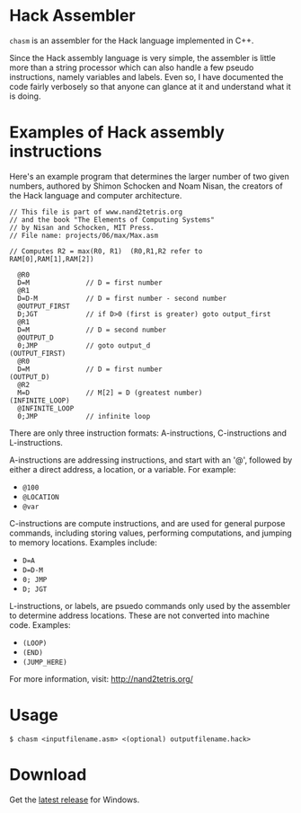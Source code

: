# Hack Assembler
`chasm` is an assembler for the Hack language implemented in C++.

Since the Hack assembly language is very simple, the assembler is little more than a string processor which can also handle a few pseudo instructions, namely variables and labels. Even so, I have documented the code fairly verbosely so that anyone can glance at it and understand what it is doing.

# Examples of Hack assembly instructions

Here's an example program that determines the larger number of two given numbers, authored by Shimon Schocken and Noam Nisan, the creators of the Hack language and computer architecture.

    // This file is part of www.nand2tetris.org
    // and the book "The Elements of Computing Systems"
    // by Nisan and Schocken, MIT Press.
    // File name: projects/06/max/Max.asm
  
    // Computes R2 = max(R0, R1)  (R0,R1,R2 refer to  RAM[0],RAM[1],RAM[2])
  
      @R0
      D=M              // D = first number
      @R1
      D=D-M            // D = first number - second number
      @OUTPUT_FIRST
      D;JGT            // if D>0 (first is greater) goto output_first
      @R1
      D=M              // D = second number
      @OUTPUT_D
      0;JMP            // goto output_d
    (OUTPUT_FIRST)
      @R0             
      D=M              // D = first number
    (OUTPUT_D)
      @R2
      M=D              // M[2] = D (greatest number)
    (INFINITE_LOOP)
      @INFINITE_LOOP
      0;JMP            // infinite loop

There are only three instruction formats: A-instructions, C-instructions and L-instructions. 

A-instructions are addressing instructions, and start with an '@', followed by either a direct address, a location, or a variable. For example:

* `@100`
* `@LOCATION`
* `@var`
  
C-instructions are compute instructions, and are used for general purpose commands, including storing values, performing computations, and jumping to memory locations. Examples include:

* `D=A`
* `D=D-M`
* `0; JMP`
* `D; JGT`

L-instructions, or labels, are psuedo commands only used by the assembler to determine address locations. These are not converted into machine code. Examples:

* `(LOOP)`
* `(END)`
* `(JUMP_HERE)`

For more information, visit: http://nand2tetris.org/

# Usage

`$ chasm <inputfilename.asm> <(optional) outputfilename.hack>`

# Download

Get the [latest release](https://github.com/francoiswnel/Hack-Assembler/releases/latest) for Windows.

